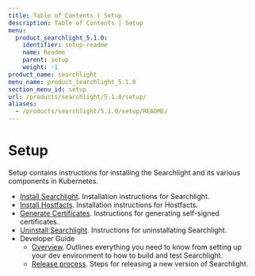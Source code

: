 ```yaml
---
title: Table of Contents | Setup
description: Table of Contents | Setup
menu:
  product_searchlight_5.1.0:
    identifier: setup-readme
    name: Readme
    parent: setup
    weight: -1
product_name: searchlight
menu_name: product_searchlight_5.1.0
section_menu_id: setup
url: /products/searchlight/5.1.0/setup/
aliases:
  - /products/searchlight/5.1.0/setup/README/
---
```

# Setup

Setup contains instructions for installing the Searchlight and its various components in Kubernetes.

- [Install Searchlight](/products/searchlight/5.1.0/setup/install). Installation instructions for Searchlight.
- [Install Hostfacts](/products/searchlight/5.1.0/setup/hostfacts). Installation instructions for Hostfacts.
- [Generate Certificates](/products/searchlight/5.1.0/setup/certificate). Instructions for generating self-signed certificates.
- [Uninstall Searchlight](/products/searchlight/5.1.0/setup/uninstall). Instructions for uninstallating Searchlight.
- Developer Guide
  - [Overview](/products/searchlight/5.1.0/setup/developer-guide/overview). Outlines everything you need to know from setting up your dev environment to how to build and test Searchlight.
  - [Release process](/products/searchlight/5.1.0/setup/developer-guide/release). Steps for releasing a new version of Searchlight.
